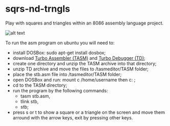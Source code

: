 # sqrs-nd-trngls
Play with squares and triangles within an 8086 assembly language project.

![alt text](https://github.com/lucianodainic/st-builder/blob/main/demo.png)

To run the asm program on ubuntu you will need to: 
* install DOSBox: sudo apt-get install dosbox; 
* download [Turbo Assembler (TASM)](https://sourceforge.net/projects/tasmeditor/files/latest/download?source=files) and [Turbo Debugger (TD)](https://winworldpc.com/product/borland-c/20); 
* create one directory and unzip the TASM archive into that directory; 
* unzip TD archive and move the files to /tasmeditor/TASM folder;
* place the stb.asm file into /tasmeditor/TASM folder; 
* open DOSBox and run: mount c /home/username then c: ; 
* cd to the TASM directory; 
* run the program by the following commands: 
  * tasm stb.asm, 
  * tlink stb,
  * stb; 
* press s or t to show a square or a triangle on the screen and move them arround with the arrow keys, exit by pressing other keys.

